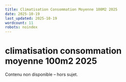 ```yaml
---
title: Climatisation Consommation Moyenne 100M2 2025
date: 2025-10-19
last_updated: 2025-10-19
wordcount: 11
robots: noindex
---
```


# climatisation consommation moyenne 100m2 2025

Contenu non disponible – hors sujet.